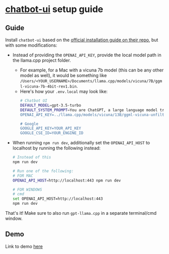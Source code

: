 # [chatbot-ui](https://github.com/mckaywrigley/chatbot-ui) setup guide

## Guide
Install `chatbot-ui` based on the [official installation guide on their repo](https://github.com/mckaywrigley/chatbot-ui#running-locally), but with some modifications:

- Instead of providing the `OPENAI_API_KEY`, provide the local model path in the llama.cpp project folder. 
    - For example, for a Mac with a vicuna 7b model (this can be any other model as well), it would be something like `/Users/<YOUR_USERNAME>/Documents/llama.cpp/models/vicuna/7B/ggml-vicuna-7b-4bit-rev1.bin`.
    - Here's how your `.env.local` may look like:
        ``` bash
        # Chatbot UI
        DEFAULT_MODEL=gpt-3.5-turbo
        DEFAULT_SYSTEM_PROMPT=You are ChatGPT, a large language model trained by OpenAI. Follow the user's instructions carefully. Respond using markdown.
        OPENAI_API_KEY=../llama.cpp/models/vicuna/13B/ggml-vicuna-unfiltered-13b-4bit.bin

        # Google
        GOOGLE_API_KEY=YOUR_API_KEY
        GOOGLE_CSE_ID=YOUR_ENGINE_ID
        ```

- When running `npm run dev`, additionally set the `OPENAI_API_HOST` to localhost by running the following instead:
    ``` bash
    # Instead of this
    npm run dev

    # Run one of the following:
    # FOR MAC
    OPENAI_API_HOST=http://localhost:443 npm run dev

    # FOR WINDOWS
    # cmd
    set OPENAI_API_HOST=http://localhost:443
    npm run dev
    ```

That's it! Make sure to also run `gpt-llama.cpp` in a separate terminal/cmd window. 

## Demo

Link to demo [here](https://github.com/keldenl/gpt-llama.cpp/blob/master/docs/demos.md#chatbot-ui)
